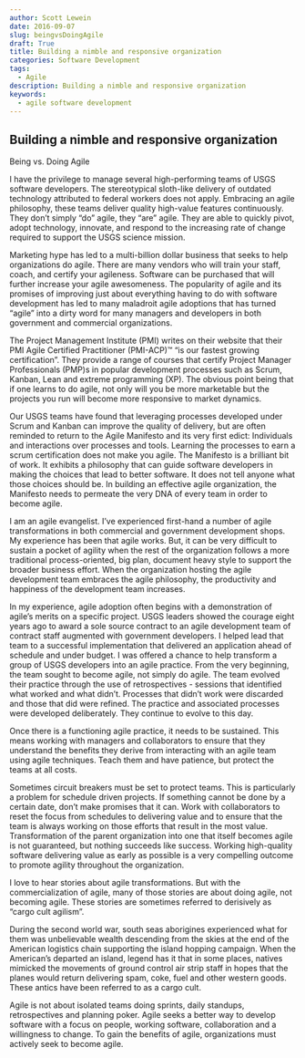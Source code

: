 ```yaml
---
author: Scott Lewein
date: 2016-09-07
slug: beingvsDoingAgile
draft: True
title: Building a nimble and responsive organization
categories: Software Development
tags:
  - Agile
description: Building a nimble and responsive organization
keywords:
  - agile software development
---
```


<a href="mailto:srlewein@usgs.gov"><i class="fa fa-envelope-square fa-2x" aria-hidden="true"></i></a>
<a href="https://plus.google.com/101896392932098540953"><i class="fa fa-google-plus-square fa-2x" aria-hidden="true"></i></a>
<a href="https://www.linkedin.com/in/scott-lewein-5200974"><i class="fa fa-linkedin-square fa-2x" aria-hidden="true"></i></a>

Building a nimble and responsive organization
-----------------------------------------------------

Being vs. Doing Agile

I have the privilege to manage several high-performing teams of USGS software developers. The stereotypical sloth-like delivery of outdated technology attributed to federal workers does not apply. Embracing an agile philosophy, these teams deliver quality high-value features continuously. They don’t simply “do” agile, they “are” agile.  They are able to quickly pivot, adopt technology, innovate, and respond to the increasing rate of change required to support the USGS science mission.

Marketing hype has led to a multi-billion dollar business that seeks to help organizations do agile. There are many vendors who will train your staff, coach, and certify your agileness. Software can be purchased that will further increase your agile awesomeness. The popularity of agile and its promises of improving just about everything having to do with software development has led to many maladroit agile adoptions that has turned “agile” into a dirty word for many managers and developers in both government and commercial organizations.

The Project Management Institute (PMI) writes on their website that their PMI Agile Certified Practitioner (PMI-ACP)™ “is our fastest growing certification”. They provide a range of courses that certify Project Manager Professionals (PMP)s in popular development processes such as Scrum, Kanban, Lean and extreme programming (XP). The obvious point being that if one learns to do agile, not only will you be more marketable but the projects you run will become more responsive to market dynamics.

Our USGS teams have found that leveraging processes developed under Scrum and Kanban can improve the quality of delivery, but are often reminded to return to the Agile Manifesto and its very first edict: Individuals and interactions over processes and tools. Learning the processes to earn a scrum certification does not make you agile. The Manifesto is a brilliant bit of work. It exhibits a philosophy that can guide software developers in making the choices that lead to better software. It does not tell anyone what those choices should be. In building an effective agile organization, the Manifesto needs to permeate the very DNA of every team in order to become agile.

I am an agile evangelist. I’ve experienced first-hand a number of agile transformations in both commercial and government development shops. My experience has been that agile works. But, it can be very difficult to sustain a pocket of agility when the rest of the organization follows a more traditional process-oriented, big plan, document heavy style to support the broader business effort. When the organization hosting the agile development team embraces the agile philosophy, the productivity and happiness of the development team increases. 

In my experience, agile adoption often begins with a demonstration of agile’s merits on a specific project. USGS leaders showed the courage eight years ago to award a sole source contract to an agile development team of contract staff augmented with government developers. I helped lead that team to a successful implementation that delivered an application ahead of schedule and under budget. I was offered a chance to help transform a group of USGS developers into an agile practice. From the very beginning, the team sought to become agile, not simply do agile. The team evolved their practice through the use of retrospectives -  sessions that identified what worked and what didn’t. Processes that didn’t work were discarded and those that did were refined. The practice and associated processes were developed deliberately. They continue to evolve to this day.

Once there is a functioning agile practice, it needs to be sustained. This means working with managers and collaborators to ensure that they understand the benefits they derive from interacting with an agile team using agile techniques. Teach them and have patience, but protect the teams at all costs. 

Sometimes circuit breakers must be set to protect teams. This is particularly a problem for schedule driven projects. If something cannot be done by a certain date, don’t make promises that it can. Work with collaborators to reset the focus from schedules to delivering value and to ensure that the team is always working on those efforts that result in the most value. Transformation of the parent organization into one that itself becomes agile is not guaranteed, but nothing succeeds like success. Working high-quality software delivering value as early as possible is a very compelling outcome to promote agility throughout the organization. 

I love to hear stories about agile transformations. But with the commercialization of agile, many of those stories are about doing agile, not becoming agile. These stories are sometimes referred to derisively as “cargo cult agilism”. 

During the second world war, south seas aborigines experienced what for them was unbelievable wealth descending from the skies at the end of the American logistics chain supporting the island hopping campaign. When the American’s departed an island, legend has it that in some places, natives mimicked the movements of ground control air strip staff in hopes that the planes would return delivering spam, coke, fuel and other western goods. These antics have been referred to as a cargo cult.

Agile is not about isolated teams doing sprints, daily standups, retrospectives and planning poker. Agile seeks a better way to develop software with a focus on people, working software, collaboration and a willingness to change. To gain the benefits of agile, organizations must actively seek to become agile.
